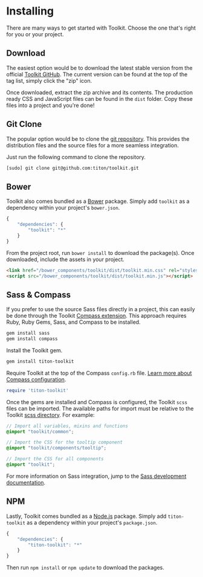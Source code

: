 # Installing #

There are many ways to get started with Toolkit. Choose the one that's right for you or your project.

## Download ##

The easiest option would be to download the latest stable version from the official [Toolkit GitHub](https://github.com/titon/toolkit/releases). The current version can be found at the top of the tag list, simply click the "zip" icon.

Once downloaded, extract the zip archive and its contents. The production ready CSS and JavaScript files can be found in the `dist` folder. Copy these files into a project and you're done!

## Git Clone ##

The popular option would be to clone the [git repository](https://github.com/titon/toolkit). This provides the distribution files and the source files for a more seamless integration.

Just run the following command to clone the repository.

```bash
[sudo] git clone git@github.com:titon/toolkit.git
```

## Bower ##

Toolkit also comes bundled as a [Bower](http://bower.io/) package. Simply add `toolkit` as a dependency within your project's `bower.json`.

```javascript
{
    "dependencies": {
        "toolkit": "*"
    }
}
```

From the project root, run `bower install` to download the package(s). Once downloaded, include the assets in your project.

```html
<link href="/bower_components/toolkit/dist/toolkit.min.css" rel="stylesheet">
<script src="/bower_components/toolkit/dist/toolkit.min.js"></script>
```

## Sass & Compass ##

If you prefer to use the source Sass files directly in a project, this can easily be done through the Toolkit [Compass extension](http://compass-style.org/help/tutorials/extensions/). This approach requires Ruby, Ruby Gems, Sass, and Compass to be installed.

```bash
gem install sass
gem install compass
```

Install the Toolkit gem.

```bash
gem install titon-toolkit
```

Require Toolkit at the top of the Compass `config.rb` file. [Learn more about Compass configuration](http://compass-style.org/help/tutorials/configuration-reference/).

```ruby
require 'titon-toolkit'
```

Once the gems are installed and Compass is configured, the Toolkit `scss` files can be imported. The available paths for import must be relative to the Toolkit [scss directory](https://github.com/titon/toolkit/tree/master/scss). For example:

```scss
// Import all variables, mixins and functions
@import "toolkit/common";

// Import the CSS for the tooltip component
@import "toolkit/components/tooltip";

// Import the CSS for all components
@import "toolkit";
```

For more information on Sass integration, jump to the [Sass development documentation](../development/sass.md).

## NPM ##

Lastly, Toolkit comes bundled as a [Node.js](https://npmjs.org/) package. Simply add `titon-toolkit` as a dependency within your project's `package.json`.

```javascript
{
    "dependencies": {
        "titon-toolkit": "*"
    }
}
```

Then run `npm install` or `npm update` to download the packages.
